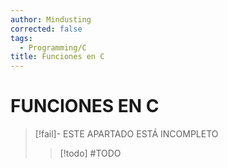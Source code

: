 ```yaml
---
author: Mindusting
corrected: false
tags:
  - Programming/C
title: Funciones en C
---
```


# FUNCIONES EN C

> [!fail]- ESTE APARTADO ESTÁ INCOMPLETO
> > [!todo] #TODO
